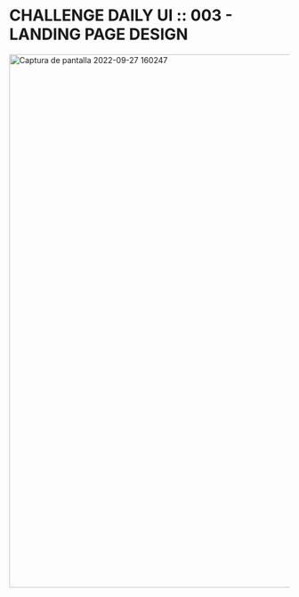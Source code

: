 # CHALLENGE DAILY UI :: 003 - LANDING PAGE DESIGN

<img width="959" alt="Captura de pantalla 2022-09-27 160247" src="https://user-images.githubusercontent.com/6808728/192557197-89e1006e-e6fd-4078-9601-f921e7d37ef9.png">
